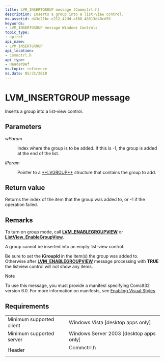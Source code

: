 ```yaml
---
title: LVM_INSERTGROUP message (Commctrl.h)
description: Inserts a group into a list-view control.
ms.assetid: d43e21bc-e212-42dd-af88-48813d40cd50
keywords:
- LVM_INSERTGROUP message Windows Controls
topic_type:
- apiref
api_name:
- LVM_INSERTGROUP
api_location:
- Commctrl.h
api_type:
- HeaderDef
ms.topic: reference
ms.date: 05/31/2018
---
```


# LVM\_INSERTGROUP message

Inserts a group into a list-view control.

## Parameters

<dl> <dt>

*wParam* 
</dt> <dd>Index where the group is to be added. If this is -1, the group is added at the end of the list.</dd> <dt>

*lParam* 
</dt> <dd>Pointer to a <a href="/windows/win32/api/commctrl/ns-commctrl-lvgroup">**LVGROUP**</a> structure that contains the group to add.</dd> </dl>

## Return value

Returns the index of the item that the group was added to, or -1 if the operation failed.

## Remarks

To turn on group mode, call [**LVM\_ENABLEGROUPVIEW**](lvm-enablegroupview.md) or [**ListView\_EnableGroupView**](/windows/desktop/api/Commctrl/nf-commctrl-listview_enablegroupview).

A group cannot be inserted into an empty list-view control.

Be sure to set the **iGroupId** in the item(s) the group was added to. Otherwise after [**LVM\_ENABLEGROUPVIEW**](lvm-enablegroupview.md) message processing with **TRUE** the listview control will not show any items.

> [!Note]  
> To use this message, you must provide a manifest specifying Comclt32 version 6.0. For more information on manifests, see [Enabling Visual Styles](cookbook-overview.md).

 

## Requirements



|                                     |                                                                                       |
|-------------------------------------|---------------------------------------------------------------------------------------|
| Minimum supported client<br/> | Windows Vista \[desktop apps only\]<br/>                                        |
| Minimum supported server<br/> | Windows Server 2003 \[desktop apps only\]<br/>                                  |
| Header<br/>                   | <dl> <dt>Commctrl.h</dt> </dl> |



 

 





